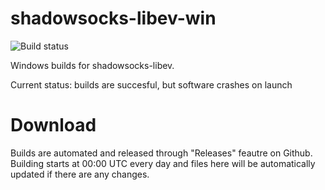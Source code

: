 # shadowsocks-libev-win

![Build status](https://github.com/DDoSolitary/shadowsocks-libev-win/workflows/.github/workflows/build.yml/badge.svg)

Windows builds for shadowsocks-libev.

Current status: builds are succesful, but software crashes on launch 

# Download

Builds are automated and released through "Releases" feautre on Github.
Building starts at 00:00 UTC every day and files here will be automatically updated if there are any changes.
